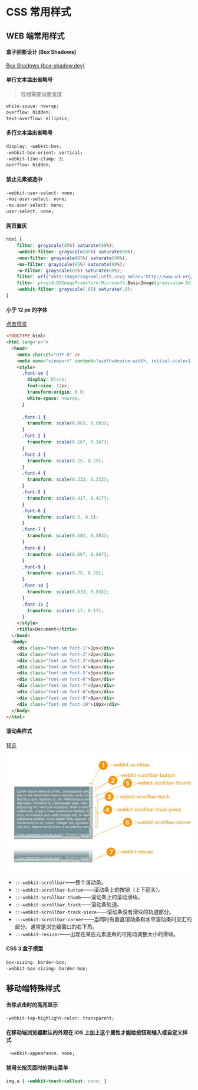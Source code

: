 # CSS 常用样式

## WEB 端常用样式

#### 盒子阴影设计 (Box Shadows)

[Box Shadows (box-shadow.dev)](https://box-shadow.dev/)

#### 单行文本溢出省略号

>容器需要设置宽度

```css
white-space: nowrap;
overflow: hidden;
text-overflow: ellipsis;
```

#### 多行文本溢出省略号

```css
display: -webkit-box;
-webkit-box-orient: vertical;
-webkit-line-clamp: 3;
overflow: hidden;
```

#### 禁止元素被选中

```css
-webkit-user-select: none;
-moz-user-select: none;
-ms-user-select: none;
user-select: none;
```

#### 网页置灰

```css
html {
    filter: grayscale(85%) saturate(80%);
    -webkit-filter: grayscale(85%) saturate(80%);
    -moz-filter: grayscale(85%) saturate(80%);
    -ms-filter: grayscale(85%) saturate(80%);
    -o-filter: grayscale(85%) saturate(80%);
    filter: url("data:image/svg+xml;utf8,<svg xmlns='http://www.w3.org/2000/svg'><filter id='grayscale'><feColorMatrix type='matrix' values='0.3333 0.3333 0.3333 0 0 0.3333 0.3333 0.3333 0 0 0.3333 0.3333 0.3333 0 0 0 0 0 1 0'/></filter></svg>#grayscale");
    filter: progid:DXImageTransform.Microsoft.BasicImage(grayscale=.85);
    -webkit-filter: grayscale(.85) saturate(.8);
}
```

#### 小于 12 px 的字体

 [点击预览](assets/小于12px的字体.html)

```html
<!DOCTYPE html>
<html lang="en">
  <head>
    <meta charset="UTF-8" />
    <meta name="viewport" content="width=device-width, initial-scale=1.0" />
    <style>
      .font-sm {
        display: block;
        font-size: 12px;
        transform-origin: 0 0;
        white-space: nowrap;
      }

      .font-1 {
        transform: scale(0.083, 0.083);
      }
      .font-2 {
        transform: scale(0.167, 0.167);
      }
      .font-3 {
        transform: scale(0.25, 0.25);
      }
      .font-4 {
        transform: scale(0.333, 0.333);
      }
      .font-5 {
        transform: scale(0.417, 0.417);
      }
      .font-6 {
        transform: scale(0.5, 0.5);
      }
      .font-7 {
        transform: scale(0.583, 0.583);
      }
      .font-8 {
        transform: scale(0.667, 0.667);
      }
      .font-9 {
        transform: scale(0.75, 0.75);
      }
      .font-10 {
        transform: scale(0.833, 0.833);
      }
      .font-11 {
        transform: scale(0.17, 0.17);
      }
    </style>
    <title>Document</title>
  </head>
  <body>
    <div class="font-sm font-1">1px</div>
    <div class="font-sm font-2">2px</div>
    <div class="font-sm font-3">3px</div>
    <div class="font-sm font-4">4px</div>
    <div class="font-sm font-5">5px</div>
    <div class="font-sm font-6">6px</div>
    <div class="font-sm font-7">7px</div>
    <div class="font-sm font-8">8px</div>
    <div class="font-sm font-9">9px</div>
    <div class="font-sm font-10">10px</div>
  </body>
</html>

```

#### 滚动条样式

[预览](assets/滚动条样式.html)

![](assets/Pasted%20image%2020240919104524.png)

- `::-webkit-scrollbar`——整个滚动条。
- `::-webkit-scrollbar-button`——滚动条上的按钮（上下箭头）。
- `::-webkit-scrollbar-thumb`——滚动条上的滚动滑块。
- `::-webkit-scrollbar-track`——滚动条轨道。
- `::-webkit-scrollbar-track-piece`——滚动条没有滑块的轨道部分。
- `::-webkit-scrollbar-corner`——当同时有垂直滚动条和水平滚动条时交汇的部分。通常是浏览器窗口的右下角。
- `::-webkit-resizer`——出现在某些元素底角的可拖动调整大小的滑块。

#### CSS 3 盒子模型

```css
box-sizing: border-box;
-webkit-box-sizing: border-box;
```

## 移动端特殊样式

#### 去除点击时的高亮显示

```css
-webkit-tap-highlight-color: transparent;
```

#### 在移动端浏览器默认的外观在 iOS 上加上这个属性才能给按钮和输入框自定义样式

```css
 -webkit-appearance: none;
```

#### 禁用长按页面时的弹出菜单

```css
img,a { -webkit-touch-callout: none; }
```

